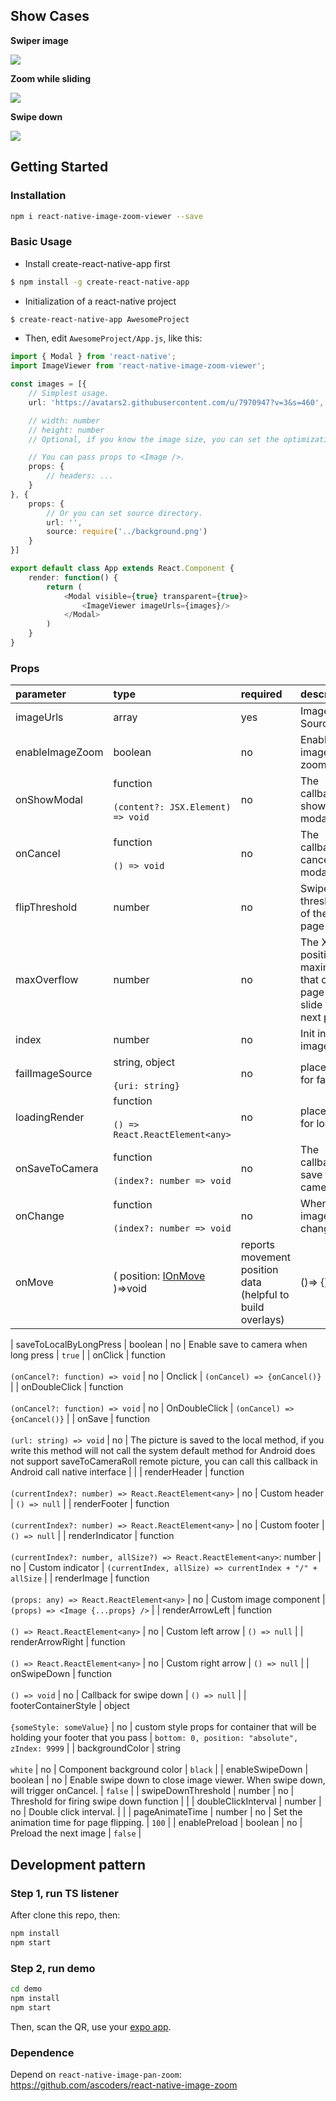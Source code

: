 ## Show Cases

**Swiper image**

![](https://cloud.githubusercontent.com/assets/7970947/21086300/388dedfc-c056-11e6-955e-0a2a0b541f7f.gif)

**Zoom while sliding**

![](https://cloud.githubusercontent.com/assets/7970947/21086323/7355face-c056-11e6-8d68-384000d41d47.gif)

**Swipe down**

![](https://user-images.githubusercontent.com/7970947/37651584-8b642458-2c73-11e8-9ecc-ef7c72aca1be.gif)

## Getting Started

### Installation

```bash
npm i react-native-image-zoom-viewer --save
```

### Basic Usage

- Install create-react-native-app first

```bash
$ npm install -g create-react-native-app
```

- Initialization of a react-native project

```bash
$ create-react-native-app AwesomeProject
```

- Then, edit `AwesomeProject/App.js`, like this:

```typescript
import { Modal } from 'react-native';
import ImageViewer from 'react-native-image-zoom-viewer';

const images = [{
    // Simplest usage.
    url: 'https://avatars2.githubusercontent.com/u/7970947?v=3&s=460',

    // width: number
    // height: number
    // Optional, if you know the image size, you can set the optimization performance

    // You can pass props to <Image />.
    props: {
        // headers: ...
    }
}, {
    props: {
        // Or you can set source directory.
        url: '',
        source: require('../background.png')
    }
}]

export default class App extends React.Component {
    render: function() {
        return (
            <Modal visible={true} transparent={true}>
                <ImageViewer imageUrls={images}/>
            </Modal>
        )
    }
}
```

### Props

| parameter              | type                                                                                   | required | description                                                                                                                                                                                                                          | default                                                   |
| :--------------------- | :------------------------------------------------------------------------------------- | :------- | :----------------------------------------------------------------------------------------------------------------------------------------------------------------------------------------------------------------------------------- | :-------------------------------------------------------- |
| imageUrls              | array                                                                                  | yes      | Image Source                                                                                                                                                                                                                         |                                                           |
| enableImageZoom        | boolean                                                                                | no       | Enable image zoom                                                                                                                                                                                                                    | `true`                                                    |
| onShowModal            | function<br><br>`(content?: JSX.Element) => void`                                      | no       | The callback for show modal                                                                                                                                                                                                          | `() => {}`                                                |
| onCancel               | function<br><br>`() => void`                                                           | no       | The callback for cancel modal                                                                                                                                                                                                        | `() => {}`                                                |
| flipThreshold          | number                                                                                 | no       | Swipe threshold of the next page                                                                                                                                                                                                     | `80`                                                      |
| maxOverflow            | number                                                                                 | no       | The X position maximum, that current page can slide to the next page                                                                                                                                                                 | `300`                                                     |
| index                  | number                                                                                 | no       | Init index of images                                                                                                                                                                                                                 | `0`                                                       |
| failImageSource        | string, object<br><br>`{uri: string}`                                                  | no       | placeholder for fail                                                                                                                                                                                                                 | `''`                                                      |
| loadingRender          | function<br><br>`() => React.ReactElement<any>`                                        | no       | placeholder for loading                                                                                                                                                                                                              | `() => null`                                              |
| onSaveToCamera         | function<br><br>`(index?: number => void`                                              | no       | The callback for save to camera                                                                                                                                                                                                      | `() => {}`                                                |
| onChange               | function<br><br>`(index?: number => void`                                              | no       | When the image changed                                                                                                                                                                                                               | `() => {}`                                                |
| onMove                 | ( position: [IOnMove](https://github.com/ascoders/react-native-image-zoom/blob/master/src/image-zoom/image-zoom.type.ts) )=>void | reports movement position data (helpful to build overlays)                                                                                                            | ()=> {}      |

| saveToLocalByLongPress | boolean                                                                                | no       | Enable save to camera when long press                                                                                                                                                                                                | `true`                                                    |
| onClick                | function<br><br>`(onCancel?: function) => void`                                        | no       | Onclick                                                                                                                                                                                                                              | `(onCancel) => {onCancel()}`                              |
| onDoubleClick          | function<br><br>`(onCancel?: function) => void`                                        | no       | OnDoubleClick                                                                                                                                                                                                                        | `(onCancel) => {onCancel()}`                              |
| onSave                 | function<br><br>`(url: string) => void`                                                | no       | The picture is saved to the local method, if you write this method will not call the system default method for Android does not support saveToCameraRoll remote picture, you can call this callback in Android call native interface |                                                           |
| renderHeader           | function<br><br>`(currentIndex?: number) => React.ReactElement<any>`                   | no       | Custom header                                                                                                                                                                                                                        | `() => null`                                              |
| renderFooter           | function<br><br>`(currentIndex?: number) => React.ReactElement<any>`                   | no       | Custom footer                                                                                                                                                                                                                        | `() => null`                                              |
| renderIndicator        | function<br><br>`(currentIndex?: number, allSize?) => React.ReactElement<any>`: number | no       | Custom indicator                                                                                                                                                                                                                     | `(currentIndex, allSize) => currentIndex + "/" + allSize` |
| renderImage            | function<br><br>`(props: any) => React.ReactElement<any>`                              | no       | Custom image component                                                                                                                                                                                                               | `(props) => <Image {...props} />`                         |
| renderArrowLeft        | function<br><br>`() => React.ReactElement<any>`                                        | no       | Custom left arrow                                                                                                                                                                                                                    | `() => null`                                              |
| renderArrowRight       | function<br><br>`() => React.ReactElement<any>`                                        | no       | Custom right arrow                                                                                                                                                                                                                   | `() => null`                                              |
| onSwipeDown            | function<br><br>`() => void`                                                           | no       | Callback for swipe down                                                                                                                                                                                                              | `() => null`                                              |
| footerContainerStyle   | object<br><br>`{someStyle: someValue}`                                                 | no       | custom style props for container that will be holding your footer that you pass                                                                                                                                                      | `bottom: 0, position: "absolute", zIndex: 9999`           |
| backgroundColor        | string<br><br>`white`                                                                  | no       | Component background color                                                                                                                                                                                                           | `black`                                                   |
| enableSwipeDown        | boolean                                                                                | no       | Enable swipe down to close image viewer. When swipe down, will trigger onCancel.                                                                                                                                                     | `false`                                                   |
| swipeDownThreshold     | number                                                                                 | no       | Threshold for firing swipe down function                                                                                                                                                                                             |                                                           |
| doubleClickInterval    | number                                                                                 | no       | Double click interval.                                                                                                                                                                                                               |                                                           |
| pageAnimateTime        | number                                                                                 | no       | Set the animation time for page flipping.                                                                                                                                                                                            | `100`                                                     |
| enablePreload          | boolean                                                                                | no       | Preload the next image                                                                                                                                                                                                               | `false`                                                   |

## Development pattern

### Step 1, run TS listener

After clone this repo, then:

```bash
npm install
npm start
```

### Step 2, run demo

```bash
cd demo
npm install
npm start
```

Then, scan the QR, use your [expo app](https://expo.io./).

### Dependence

Depend on `react-native-image-pan-zoom`: https://github.com/ascoders/react-native-image-zoom
